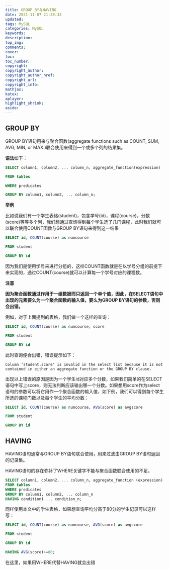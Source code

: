 ```yaml
---
title: GROUP BY与HAVING
date: 2021-11-07 21:38:33
updated:
tags: MySQL
categories: MySQL
keywords: 
description:
top_img:
comments:
cover:
toc:
toc_number:
copyright:
copyright_author:
copyright_author_href:
copyright_url:
copyright_info:
mathjax:
katex:
aplayer:
highlight_shrink:
aside:
---
```


## GROUP BY

GROUP BY语句用来与聚合函数(aggregate functions such as COUNT, SUM, AVG, MIN, or MAX.)联合使用来得到一个或多个列的结果集。

**语法**如下：

```sql
SELECT column1, column2, ... column_n, aggregate_function(expression)           

FROM tables            

WHERE predicates            

GROUP BY column1, column2, ... column_n;
```

**举例**

比如说我们有一个学生表格(student)，包含学号(id)，课程(course)，分数(score)等等多个列，我们想通过查询得到每个学生选了几门课程，此时我们就可以联合使用COUNT函数与GROUP BY语句来得到这一结果

```sql
SELECT id, COUNT(course) as numcourse

FROM student

GROUP BY id
```

因为我们是使用学号来进行分组的，这样COUNT函数就是在以学号分组的前提下来实现的，通过COUNT(course)就可以计算每一个学号对应的课程数。

**注意**

**因为聚合函数通过作用于一组数据而只返回一个单个值，因此，在SELECT语句中出现的元素要么为一个聚合函数的输入值，要么为GROUP BY语句的参数，否则会出错。**

例如，对于上面提到的表格，我们做一个这样的查询：

```sql
SELECT id, COUNT(course) as numcourse, score

FROM student

GROUP BY id
```

此时查询便会出错，错误提示如下：

`Column ‘student.score' is invalid in the select list because it is not contained in either an aggregate function or the GROUP BY clause.`

出现以上错误的原因是因为一个学生id对应多个分数，如果我们简单的在SELECT语句中写上score，则无法判断应该输出哪一个分数。如果想用score作为select语句的参数可以将它用作一个聚合函数的输入值，如下例，我们可以得到每个学生所选的课程门数以及每个学生的平均分数：

```sql
SELECT id, COUNT(course) as numcourse, AVG(score) as avgscore

FROM student

GROUP BY id
```

##  HAVING

HAVING语句通常与GROUP BY语句联合使用，用来过滤由GROUP BY语句返回的记录集。

HAVING语句的存在弥补了WHERE关键字不能与聚合函数联合使用的不足。

```sql
SELECT column1, column2, ... column_n, aggregate_function (expression)
FROM tables
WHERE predicates
GROUP BY column1, column2, ... column_n
HAVING condition1 ... condition_n;
```

同样使用本文中的学生表格，如果想查询平均分高于80分的学生记录可以这样写：

```sql
SELECT id, COUNT(course) as numcourse, AVG(score) as avgscore

FROM student

GROUP BY id

HAVING AVG(score)>=80;
```

在这里，如果用WHERE代替HAVING就会出错